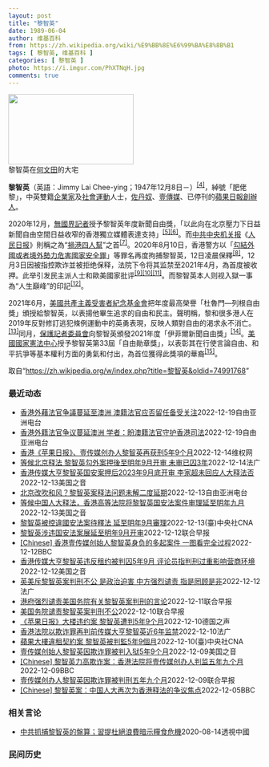 ```yaml
---
layout: post
title: "黎智英"
date: 1989-06-04
author: 维基百科
from: https://zh.wikipedia.org/wiki/%E9%BB%8E%E6%99%BA%E8%8B%B1
tags: [ 黎智英, 维基百科 ]
categories: [ 黎智英 ]
photo: https://i.imgur.com/PhXTNqH.jpg
comments: true
---
```

<div class="mw-parser-output"><div id="noteTA-97071178" class="noteTA"><div class="noteTA-group"><div data-noteta-group-source="module" data-noteta-group="IT"></div></div><div class="noteTA-local"><div data-noteta-code="zh:巧克力; zh-tw:巧克力; zh-hk:朱古力; zh-cn:巧克力;"></div><div data-noteta-code="zh-tw:黑道; zh-hk:黑社會; zh-cn:黑社会;"></div><div data-noteta-code="zh-tw:飯店; zh-hk:酒店; zh-cn:饭店;"></div><div data-noteta-code="zh-tw:伍佛維茲; zh-hk:沃夫維茲 ;zh-cn:沃尔福威茨;"></div></div></div>

<div class="thumb tright"><div class="thumbinner" style="width:252px;"><a href="/wiki/File:Jimmy_Lai_Chee-ying_home_in_Ho_Man_Tin_20200418.png" class="image"><img alt="" src="//upload.wikimedia.org/wikipedia/commons/thumb/9/9f/Jimmy_Lai_Chee-ying_home_in_Ho_Man_Tin_20200418.png/250px-Jimmy_Lai_Chee-ying_home_in_Ho_Man_Tin_20200418.png" decoding="async" width="250" height="140" class="thumbimage" srcset="//upload.wikimedia.org/wikipedia/commons/thumb/9/9f/Jimmy_Lai_Chee-ying_home_in_Ho_Man_Tin_20200418.png/375px-Jimmy_Lai_Chee-ying_home_in_Ho_Man_Tin_20200418.png 1.5x, //upload.wikimedia.org/wikipedia/commons/thumb/9/9f/Jimmy_Lai_Chee-ying_home_in_Ho_Man_Tin_20200418.png/500px-Jimmy_Lai_Chee-ying_home_in_Ho_Man_Tin_20200418.png 2x" data-file-width="861" data-file-height="481"></a>  <div class="thumbcaption"><div class="magnify"><a href="/wiki/File:Jimmy_Lai_Chee-ying_home_in_Ho_Man_Tin_20200418.png" class="internal" title="放大"></a></div>黎智英在<a href="/wiki/%E4%BD%95%E6%96%87%E7%94%B0" title="何文田">何文田</a>的大宅</div></div></div>
<p><b>黎智英</b>（英語：<span lang="en">Jimmy Lai Chee-ying</span>；1947年12月8日<span class="useeditintro" title="Template:BLP editintro">－</span>）<sup id="cite_ref-7" class="reference"><a href="#cite_note-7">[4]</a></sup>，綽號「肥佬黎」，中英雙籍<a href="/wiki/%E4%BC%81%E4%B8%9A%E5%AE%B6" title="企业家">企業家</a>及<a href="/wiki/%E7%A4%BE%E6%9C%83%E9%81%8B%E5%8B%95" title="社會運動">社會運動</a>人士，<a href="/wiki/%E4%BD%90%E4%B8%B9%E5%A5%B4" title="佐丹奴">佐丹奴</a>、<a href="/wiki/%E5%A3%B9%E5%82%B3%E5%AA%92" title="壹傳媒">壹傳媒</a>、已停刊的<a href="/wiki/%E8%98%8B%E6%9E%9C%E6%97%A5%E5%A0%B1_(%E9%A6%99%E6%B8%AF)" title="蘋果日報 (香港)">蘋果日報</a><a href="/wiki/%E5%89%B5%E8%BE%A6%E4%BA%BA" class="mw-redirect" title="創辦人">創辦人</a>。
</p><p>2020年12月，<a href="/wiki/%E7%84%A1%E5%9C%8B%E7%95%8C%E8%A8%98%E8%80%85" class="mw-redirect" title="無國界記者">無國界記者</a>授予黎智英年度新聞自由獎，「以此向在北京壓力下日益新聞自由空間日益收窄的香港獨立媒體表達支持」<sup id="cite_ref-8" class="reference"><a href="#cite_note-8">[5]</a></sup><sup id="cite_ref-9" class="reference"><a href="#cite_note-9">[6]</a></sup>。而<a href="/wiki/%E4%B8%AD%E5%85%B1%E4%B8%AD%E5%A4%AE%E6%9C%BA%E5%85%B3%E6%8A%A5" title="中共中央机关报">中共中央机关报</a>《<a href="/wiki/%E4%BA%BA%E6%B0%91%E6%97%A5%E6%8A%A5" title="人民日报">人民日报</a>》則稱之為“<a href="/wiki/%E7%A5%B8%E6%B8%AF%E5%9B%9B%E4%BA%BA%E5%B8%AE" title="祸港四人帮">禍港四人幫</a>”之首<sup id="cite_ref-王平2019_10-0" class="reference"><a href="#cite_note-王平2019-10">[7]</a></sup>。2020年8月10日，香港警方以「<a href="/wiki/%E4%B8%AD%E8%8F%AF%E4%BA%BA%E6%B0%91%E5%85%B1%E5%92%8C%E5%9C%8B%E9%A6%99%E6%B8%AF%E7%89%B9%E5%88%A5%E8%A1%8C%E6%94%BF%E5%8D%80%E7%B6%AD%E8%AD%B7%E5%9C%8B%E5%AE%B6%E5%AE%89%E5%85%A8%E6%B3%95" title="中華人民共和國香港特別行政區維護國家安全法">勾結外國或者境外勢力危害國家安全罪</a>」等罪名再度拘捕黎智英，12日凌晨保釋<sup id="cite_ref-auto_11-0" class="reference"><a href="#cite_note-auto-11">[8]</a></sup>，12月3日因被指控欺诈並被拒绝保释，法院下令将其监禁至2021年4月，為首度被收押。此举引发民主派人士和歐美國家批评<sup id="cite_ref-12" class="reference"><a href="#cite_note-12">[9]</a></sup><sup id="cite_ref-13" class="reference"><a href="#cite_note-13">[10]</a></sup><sup id="cite_ref-over100_14-0" class="reference"><a href="#cite_note-over100-14">[11]</a></sup>。而黎智英本人则视入獄一事為“人生巔峰”的印記<sup id="cite_ref-15" class="reference"><a href="#cite_note-15">[12]</a></sup>。
</p><p>2021年6月，<a href="/wiki/%E5%85%B1%E7%94%A2%E4%B8%BB%E7%BE%A9%E5%8F%97%E9%9B%A3%E8%80%85%E7%B4%80%E5%BF%B5%E5%9F%BA%E9%87%91%E6%9C%83" title="共產主義受難者紀念基金會">美國共產主義受害者紀念基金會</a>把年度最高榮譽「杜魯門—列根自由獎」頒授給黎智英，以表揚他畢生追求的自由和民主。聲明稱，黎和很多港人在2019年反對修訂逃犯條例運動中的英勇表現，反映人類對自由的渴求永不消亡。<sup id="cite_ref-16" class="reference"><a href="#cite_note-16">[13]</a></sup>同月，<a href="/wiki/%E4%BF%9D%E8%AD%B7%E8%A8%98%E8%80%85%E5%A7%94%E5%93%A1%E6%9C%83" title="保護記者委員會">保護記者委員會</a>向黎智英頒發2021年度「伊菲爾新聞自由獎」<sup id="cite_ref-17" class="reference"><a href="#cite_note-17">[14]</a></sup>。<a href="/wiki/%E5%9C%8B%E5%AE%B6%E6%86%B2%E6%B3%95%E4%B8%AD%E5%BF%83" title="國家憲法中心">美國國家憲法中心</a>授予黎智英第33屆「自由勛章獎」，以表彰其在行使言論自由、和平抗爭等基本權利方面的勇氣和付出，為首位獲得此獎項的華裔<sup id="cite_ref-18" class="reference"><a href="#cite_note-18">[15]</a></sup>。
</p>
</div><noscript><img src="//zh.wikipedia.org/wiki/Special:CentralAutoLogin/start?type=1x1" alt="" title="" width="1" height="1" style="border: none; position: absolute;"></noscript>
<div class="printfooter" data-nosnippet="">取自“<a dir="ltr" href="https://zh.wikipedia.org/w/index.php?title=黎智英&amp;oldid=74991768">https://zh.wikipedia.org/w/index.php?title=黎智英&amp;oldid=74991768</a>”</div><div id="recent-news"><h3>最近动态</h3><ul><li><a href="https://nodebe4.github.io/waimei/2022-12-19/%E9%A6%99%E6%B8%AF%E5%A4%96%E8%97%89%E6%B3%95%E5%AE%98%E4%BA%89%E8%AD%B0%E8%94%93%E5%BB%B6%E8%87%B3%E6%BE%B3%E6%B4%B2-%E6%BE%B3%E7%B1%8D%E6%B3%95%E5%AE%98%E5%BA%94%E5%90%A6%E7%95%99%E4%BB%BB%E5%A4%87%E5%8F%97%E5%85%B3%E6%B3%A8" title="香港外藉法官争議蔓延至澳洲 澳籍法官应否留任备受关注—— 香港黎智英案近日成為國際輿論焦點;連帶有關《港區國安法》實施造成香港法治備受衝擊的問題,也再度引起國際關注。隨著香港司法獨立日益受到質疑...">香港外藉法官争議蔓延至澳洲   澳籍法官应否留任备受关注</a><time>2022-12-19</time><a class="tag">自由亚洲电台</a></li>
<li><a href="https://nodebe4.github.io/waimei/2022-12-19/%E9%A6%99%E6%B8%AF%E5%A4%96%E7%B1%8D%E6%B3%95%E5%AE%98%E4%BA%89%E8%AE%AE%E8%94%93%E5%BB%B6%E6%BE%B3%E6%B4%B2-%E5%AD%A6%E8%80%85-%E7%9B%BC%E6%BE%B3%E7%B1%8D%E6%B3%95%E5%AE%98%E5%AE%88%E6%8A%A4%E9%A6%99%E6%B8%AF%E5%8F%B8%E6%B3%95" title="香港外籍法官争议蔓延澳洲 学者：盼澳籍法官守护香港司法—— 香港黎智英案近日成为国际舆论焦点；连带有关《港区国安法》实施造成香港法治备受冲击的问题，也再度引起国际关注。随着香港司法独立日益受到质...">香港外籍法官争议蔓延澳洲 学者：盼澳籍法官守护香港司法</a><time>2022-12-19</time><a class="tag">自由亚洲电台</a></li>
<li><a href="https://nodebe4.github.io/waimei/2022-12-14/%E9%A6%99%E6%B8%AF-%E8%8B%B9%E6%9E%9C%E6%97%A5%E6%8A%A5-%E5%A3%B9%E4%BC%A0%E5%AA%92%E5%88%9B%E5%8A%9E%E4%BA%BA%E9%BB%8E%E6%99%BA%E8%8B%B1%E5%86%8D%E8%8E%B7%E5%88%915%E5%B9%B49%E4%B8%AA%E6%9C%88" title="香港《苹果日报》、壹传媒创办人黎智英再获刑5年9个月—— （维权网信息中心报道）2022年12月15日，本网获悉:香港当局再次对支持民主人权的香港《苹果日报》、壹传媒创办人黎智英判刑5年9个月。...">香港《苹果日报》、壹传媒创办人黎智英再获刑5年9个月</a><time>2022-12-14</time><a class="tag">维权网</a></li>
<li><a href="https://nodebe4.github.io/waimei/2022-12-14/%E7%AD%89%E5%80%99%E5%8C%97%E4%BA%AC%E9%87%8A%E6%B3%95-%E9%BB%8E%E6%99%BA%E8%8B%B1%E5%8B%BE%E5%A4%96%E6%A1%88%E6%8A%BC%E5%BE%8C%E8%87%B3%E6%98%8E%E5%B9%B49%E6%9C%88%E5%BC%80%E5%AE%A1-%E6%9C%AA%E5%AE%A1%E5%B7%B2%E5%9B%9A3%E5%B9%B4" title="等候北京释法 黎智英勾外案押後至明年9月开审 未审已囚3年—— 14/12/2022 - 09:35 港府为阻壹传媒创办人黎智英在涉嫌触犯《港区国安法》的串谋勾结外国势力罪的审讯中聘用英国御用大...">等候北京释法 黎智英勾外案押後至明年9月开审  未审已囚3年</a><time>2022-12-14</time><a class="tag">法广</a></li>
<li><a href="https://nodebe4.github.io/waimei/2022-12-13/%E9%A6%99%E6%B8%AF%E4%BC%A0%E5%AA%92%E5%A4%A7%E4%BA%A8%E9%BB%8E%E6%99%BA%E8%8B%B1%E5%9B%BD%E5%AE%89%E6%A1%88%E6%8A%BC%E5%90%8E2023%E5%B9%B49%E6%9C%88%E5%BA%95%E5%BC%80%E5%AE%A1-%E6%9D%8E%E5%AE%B6%E8%B6%85%E6%9C%AA%E5%9B%9E%E5%BA%94%E4%BA%BA%E5%A4%A7%E9%87%8A%E6%B3%95%E5%90%A6" title="香港传媒大亨黎智英国安案押后2023年9月底开审 李家超未回应人大释法否—— Tue, 13 Dec 2022 18:13:24 GMT 香港壹传媒创始人黎智英抵达西九龙警局 (2020年10月...">香港传媒大亨黎智英国安案押后2023年9月底开审 李家超未回应人大释法否</a><time>2022-12-13</time><a class="tag">美国之音</a></li>
<li><a href="https://nodebe4.github.io/waimei/2022-12-13/%E5%8C%97%E4%BA%AC%E6%94%B9%E5%90%B9%E5%92%8C%E9%A3%8E-%E9%BB%8E%E6%99%BA%E8%8B%B1%E6%A1%88%E9%87%8A%E6%B3%95%E9%97%AE%E9%A2%98%E6%9C%AA%E8%A7%A3%E4%BA%8C%E5%BA%A6%E5%BB%B6%E6%9C%9F" title="北京改吹和风？黎智英案释法问题未解二度延期—— 香港壹传媒创办人黎智英被控违反《香港国安法》，因人大常委会未处理港府的释法要求，案件开审日二度延后至明年九月底。人大常委会委员谭耀宗更在释法一事上...">北京改吹和风？黎智英案释法问题未解二度延期</a><time>2022-12-13</time><a class="tag">自由亚洲电台</a></li>
<li><a href="https://nodebe4.github.io/waimei/2022-12-13/%E7%AD%89%E5%80%99%E4%B8%AD%E5%9B%BD%E4%BA%BA%E5%A4%A7%E9%87%8A%E6%B3%95-%E9%A6%99%E6%B8%AF%E9%AB%98%E7%AD%89%E6%B3%95%E9%99%A2%E5%B0%86%E9%BB%8E%E6%99%BA%E8%8B%B1%E5%9B%BD%E5%AE%89%E6%B3%95%E6%A1%88%E4%BB%B6%E5%AE%A1%E7%90%86%E5%BB%B6%E8%87%B3%E6%98%8E%E5%B9%B4%E4%B9%9D%E6%9C%88" title="等候中国人大释法，香港高等法院将黎智英国安法案件审理延至明年九月—— Tue, 13 Dec 2022 13:35:16 GMT 资料照：香港警察押送壹传媒集团创始人黎智英走向一辆监狱警车。(2...">等候中国人大释法，香港高等法院将黎智英国安法案件审理延至明年九月</a><time>2022-12-13</time><a class="tag">美国之音</a></li>
<li><a href="https://nodebe4.github.io/waimei/2022-12-13/%E9%BB%8E%E6%99%BA%E8%8B%B1%E8%A2%AB%E6%8E%A7%E9%81%95%E5%9C%8B%E5%AE%89%E6%B3%95%E6%A1%88%E5%BE%85%E9%87%8B%E6%B3%95-%E5%BB%B6%E8%87%B3%E6%98%8E%E5%B9%B49%E6%9C%88%E5%AF%A9%E7%90%86" title="黎智英被控違國安法案待釋法 延至明年9月審理—— （中央社記者張謙香港13日電）香港壹傳媒集團創辦人黎智英被當局依國安法起訴的案件，押後至明年9月審理，以待中國全國人大常委會釋法。 綜合本地媒體...">黎智英被控違國安法案待釋法  延至明年9月審理</a><time>2022-12-13</time><a class="tag">(臺)中央社CNA</a></li>
<li><a href="https://nodebe4.github.io/waimei/2022-12-12/%E9%BB%8E%E6%99%BA%E8%8B%B1%E6%B6%89%E8%BF%9D%E5%9B%BD%E5%AE%89%E6%B3%95%E6%A1%88%E5%B1%95%E5%BB%B6%E8%87%B3%E6%98%8E%E5%B9%B49%E6%9C%88%E5%BC%80%E5%AE%A1" title="黎智英涉违国安法案展延至明年9月开审—— 香港壹传媒创办人黎智英涉嫌违反《香港国安法》案件原定星期二（12月13日）开审，律政司向法院申请押后至明年1月，以等待中国全国人大常委会释法，辩方认为应...">黎智英涉违国安法案展延至明年9月开审</a><time>2022-12-12</time><a class="tag">联合早报</a></li>
<li><a href="https://nodebe4.github.io/waimei/2022-12-12/Chinese-%E9%A6%99%E6%B8%AF%E5%A3%B9%E4%BC%A0%E5%AA%92%E5%88%9B%E5%A7%8B%E4%BA%BA%E9%BB%8E%E6%99%BA%E8%8B%B1%E8%BA%AB%E8%B4%9F%E7%9A%84%E5%A4%9A%E8%B5%B7%E6%A1%88%E4%BB%B6-%E4%B8%80%E5%9B%BE%E7%9C%8B%E5%AE%8C%E5%85%A8%E8%BF%87%E7%A8%8B" title="[Chinese] 香港壹传媒创始人黎智英身负的多起案件 一图看完全过程—— 香港壹传媒创始人黎智英身负的多起案件 一图看完全过程 2022年12月10日 最近更新： 59 分钟前 图像来源，S...">[Chinese] 香港壹传媒创始人黎智英身负的多起案件 一图看完全过程</a><time>2022-12-12</time><a class="tag">BBC</a></li>
<li><a href="https://nodebe4.github.io/waimei/2022-12-12/%E9%A6%99%E6%B8%AF%E4%BC%A0%E5%AA%92%E5%A4%A7%E4%BA%A8%E9%BB%8E%E6%99%BA%E8%8B%B1%E8%BF%9D%E5%8F%8D%E7%A7%9F%E7%BA%A6%E8%A2%AB%E5%88%A4%E5%9B%9A5%E5%B9%B49%E6%9C%88-%E8%AF%84%E8%AE%BA%E5%91%98%E6%8C%87%E5%88%A4%E5%88%91%E8%BF%87%E9%87%8D%E5%BD%B1%E5%93%8D%E8%90%A5%E5%95%86%E7%8E%AF%E5%A2%83" title="香港传媒大亨黎智英违反租约被判囚5年9月 评论员指判刑过重影响营商环境—— Mon, 12 Dec 2022 18:28:12 GMT 香港壹傳媒創辦人黎智英因違反租約被判監禁5年9個月，有市民...">香港传媒大亨黎智英违反租约被判囚5年9月 评论员指判刑过重影响营商环境</a><time>2022-12-12</time><a class="tag">美国之音</a></li>
<li><a href="https://nodebe4.github.io/waimei/2022-12-12/%E8%8B%B1%E7%BE%8E%E6%96%A5%E9%BB%8E%E6%99%BA%E8%8B%B1%E6%A1%88%E5%88%A4%E5%88%91%E4%B8%8D%E5%85%AC-%E6%98%AF%E6%94%BF%E6%B2%BB%E8%BF%AB%E5%AE%B3-%E4%B8%AD%E6%96%B9%E5%BC%BA%E7%83%88%E8%B0%B4%E8%B4%A3-%E6%8C%87%E6%98%AF%E7%BD%94%E9%A1%BE%E6%98%AF%E9%9D%9E" title="英美斥黎智英案判刑不公 是政治迫害 中方强烈谴责 指是罔顾是非—— 12/12/2022 - 09:39 中国和西方世界再次就壹传媒创办人黎智英的判刑而对骂。 美国国务院发言人普赖斯（Ned P...">英美斥黎智英案判刑不公 是政治迫害   中方强烈谴责 指是罔顾是非</a><time>2022-12-12</time><a class="tag">法广</a></li>
<li><a href="https://nodebe4.github.io/waimei/2022-12-11/%E6%B8%AF%E5%BA%9C%E5%BC%BA%E7%83%88%E8%B0%B4%E8%B4%A3%E7%BE%8E%E5%9B%BD%E5%8A%A1%E9%99%A2%E6%9C%89%E5%85%B3%E9%BB%8E%E6%99%BA%E8%8B%B1%E6%A1%88%E5%88%A4%E5%88%91%E7%9A%84%E8%A8%80%E8%AE%BA" title="港府强烈谴责美国务院有关黎智英案判刑的言论—— 针对美国国务院批香港壹传媒创办人黎智英案判刑不公，香港特区政府强烈谴责及反对美国国务院相关言论，并称美方完全罔顾事实。 据香港特区政府新闻公报网站...">港府强烈谴责美国务院有关黎智英案判刑的言论</a><time>2022-12-11</time><a class="tag">联合早报</a></li>
<li><a href="https://nodebe4.github.io/waimei/2022-12-10/%E7%BE%8E%E5%9B%BD%E5%8A%A1%E9%99%A2%E8%B0%B4%E8%B4%A3%E9%BB%8E%E6%99%BA%E8%8B%B1%E6%A1%88%E5%88%A4%E5%88%91%E4%B8%8D%E5%85%AC" title="美国务院谴责黎智英案判刑不公—— 美国国务院谴责黎智英案判刑不公，并呼吁中方尊重香港的新闻自由。 美国国务院发言人普莱斯（Ned Price）星期天（12月11日）在推特发文称，美国谴责黎智英案...">美国务院谴责黎智英案判刑不公</a><time>2022-12-10</time><a class="tag">联合早报</a></li>
<li><a href="https://nodebe4.github.io/waimei/2022-12-10/%E8%8B%B9%E6%9E%9C%E6%97%A5%E6%8A%A5-%E5%A4%A7%E6%A5%BC%E8%BF%9D%E7%BA%A6%E6%A1%88-%E9%BB%8E%E6%99%BA%E8%8B%B1%E9%81%AD%E5%88%A45%E5%B9%B49%E4%B8%AA%E6%9C%88" title="《苹果日报》大楼违约案 黎智英遭判5年9个月—— 2022-12-10T10:48:56.369Z 黎智英被控违反《苹果日报》大楼的租用契约（资料照片） （德国之声中文网）香港壹传媒集团创办人黎...">《苹果日报》大楼违约案 黎智英遭判5年9个月</a><time>2022-12-10</time><a class="tag">德国之声</a></li>
<li><a href="https://nodebe4.github.io/waimei/2022-12-10/%E9%A6%99%E6%B8%AF%E6%B3%95%E9%99%A2%E4%BB%A5%E6%AC%BA%E8%AF%88%E7%BD%AA%E5%86%8D%E5%88%A4%E5%89%8D%E4%BC%A0%E5%AA%92%E5%A4%A7%E4%BA%A8%E9%BB%8E%E6%99%BA%E8%8B%B1%E8%BF%916%E5%B9%B4%E7%9B%91%E7%A6%81" title="香港法院以欺诈罪再判前传媒大亨黎智英近6年监禁—— 10/12/2022 - 10:16 已经因参与未经允许的抗议集会活动而入狱20个月的香港壹传媒创办人黎智英，12月10日又被香港法院以欺诈罪...">香港法院以欺诈罪再判前传媒大亨黎智英近6年监禁</a><time>2022-12-10</time><a class="tag">法广</a></li>
<li><a href="https://nodebe4.github.io/waimei/2022-12-10/%E8%98%8B%E6%9E%9C%E5%A4%A7%E6%A8%93%E9%81%95%E7%A7%9F%E5%A5%91%E7%B4%84%E6%A1%88-%E9%BB%8E%E6%99%BA%E8%8B%B1%E8%A2%AB%E5%88%A4%E7%9B%A35%E5%B9%B49%E5%80%8B%E6%9C%88" title="蘋果大樓違租契約案 黎智英被判監5年9個月—— （中央社台北10日電）香港壹傳媒集團創辦人黎智英及行政總監黃偉強此前被控違反蘋果大樓租用契約，被裁定欺詐罪，法院今天判黎智英監禁5年9個月，黃偉強...">蘋果大樓違租契約案 黎智英被判監5年9個月</a><time>2022-12-10</time><a class="tag">(臺)中央社CNA</a></li>
<li><a href="https://nodebe4.github.io/waimei/2022-12-09/%E5%A3%B9%E4%BC%A0%E5%AA%92%E5%88%9B%E5%A7%8B%E4%BA%BA%E9%BB%8E%E6%99%BA%E8%8B%B1%E5%9B%A0%E6%AC%BA%E8%AF%88%E7%BD%AA%E8%A2%AB%E5%88%A4%E5%85%A5%E7%8B%B15%E5%B9%B49%E4%B8%AA%E6%9C%88" title="壹传媒创始人黎智英因欺诈罪被判入狱5年9个月—— Sat, 10 Dec 2022 05:07:36 GMT 黎智英2021年2月9日乘囚车抵达香港终审法院（路透社） 香港一名亲民主媒体大亨周六...">壹传媒创始人黎智英因欺诈罪被判入狱5年9个月</a><time>2022-12-09</time><a class="tag">美国之音</a></li>
<li><a href="https://nodebe4.github.io/waimei/2022-12-09/Chinese-%E9%BB%8E%E6%99%BA%E8%8B%B1%E5%8A%9B%E9%AB%98%E6%AC%BA%E8%AF%88%E6%A1%88-%E9%A6%99%E6%B8%AF%E6%B3%95%E9%99%A2%E5%B0%86%E5%A3%B9%E4%BC%A0%E5%AA%92%E5%88%9B%E5%8A%9E%E4%BA%BA%E5%88%A4%E7%9B%91%E4%BA%94%E5%B9%B4%E4%B9%9D%E4%B8%AA%E6%9C%88" title="[Chinese] 黎智英力高欺诈案：香港法院将壹传媒创办人判监五年九个月—— 黎智英力高欺诈案：香港法院将壹传媒创办人判监五年九个月 20 分钟前 图像来源，AFP 图像加注文字， 法官认为黎...">[Chinese] 黎智英力高欺诈案：香港法院将壹传媒创办人判监五年九个月</a><time>2022-12-09</time><a class="tag">BBC</a></li>
<li><a href="https://nodebe4.github.io/waimei/2022-12-09/%E5%A3%B9%E4%BC%A0%E5%AA%92%E5%88%9B%E5%8A%9E%E4%BA%BA%E9%BB%8E%E6%99%BA%E8%8B%B1%E5%9B%A0%E6%AC%BA%E8%AF%88%E7%BD%AA%E8%A2%AB%E5%88%A4%E5%88%91%E4%BA%94%E5%B9%B4%E4%B9%9D%E4%B8%AA%E6%9C%88" title="壹传媒创办人黎智英因欺诈罪被判刑五年九个月—— 壹传媒创办人黎智英因刻意隐瞒并让一家顾问公司使用《苹果日报》办公室的大楼，犯下欺诈罪和违反土地租赁条款，于星期六（12月10日）被判刑五年九个月，...">壹传媒创办人黎智英因欺诈罪被判刑五年九个月</a><time>2022-12-09</time><a class="tag">联合早报</a></li>
<li><a href="https://nodebe4.github.io/waimei/2022-12-05/Chinese-%E9%BB%8E%E6%99%BA%E8%8B%B1%E6%A1%88-%E4%B8%AD%E5%9B%BD%E4%BA%BA%E5%A4%A7%E5%86%8D%E6%AC%A1%E4%B8%BA%E9%A6%99%E6%B8%AF%E9%87%8A%E6%B3%95%E7%9A%84%E4%BA%89%E8%AE%AE%E7%84%A6%E7%82%B9" title="[Chinese] 黎智英案：中国人大再次为香港释法的争议焦点—— 黎智英案：中国人大再次为香港释法的争议焦点 2022年12月6日 图像来源，EPA 图像加注文字， 黎智英自2020年底起被收...">[Chinese] 黎智英案：中国人大再次为香港释法的争议焦点</a><time>2022-12-05</time><a class="tag">BBC</a></li>
</ul></div><div id="open-opinion"><h3>相关言论</h3><ul><li><a href="https://nodebe4.github.io/opinion/2020-08-14/%E4%B8%AD%E5%85%B1%E6%8A%93%E6%8D%95%E9%BB%8E%E6%99%BA%E8%8B%B1%E7%9A%84%E7%9B%A4%E7%AE%97-%E7%BF%92%E6%8F%90%E6%9D%9C%E7%B5%95%E6%B5%AA%E8%B2%BB%E6%9A%97%E7%A4%BA%E7%B3%A7%E9%A3%9F%E5%8D%B1%E6%A9%9F/" title="透視中國">中共抓捕黎智英的盤算；習提杜絕浪費暗示糧食危機</a><time>2020-08-14</time><a class="tag">透視中國</a></li>
</ul></div><div id="mjls-record"><h3>民间历史</h3><ul></ul></div>